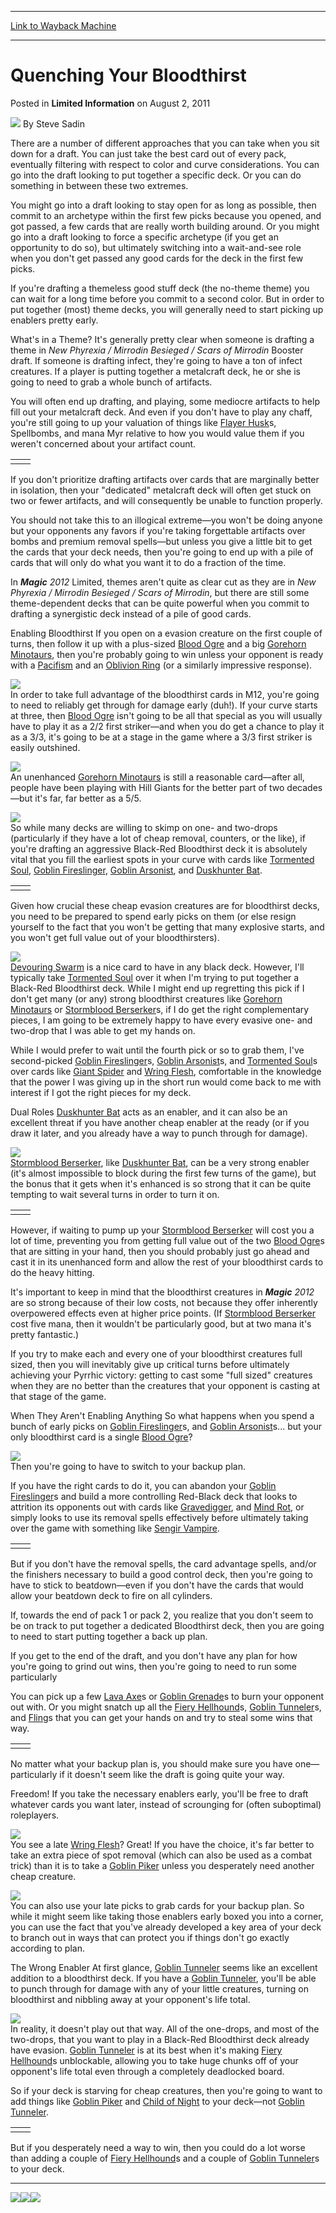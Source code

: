 
---
[Link to Wayback Machine](https://web.archive.org/web/20211022212846/https://magic.wizards.com/en/articles/archive/limited-information/quenching-your-bloodthirst-2011-08-01)

[_metadata_:author]:- "Steve Sadin"
[_metadata_:description]:- "There are a number of different approaches that you can take when you sit down for a draft. You can just take the best card out of every pack, eventually filtering with respect to color and curve considerations. You can go into the draft looking to put together a specific deck. Or you can do something in between these two extremes.You might go into a draft looking to stay open"
[_metadata_:generator]:- "Drupal 7 (http://drupal.org)"
[_metadata_:node]:- "192761"
[_metadata_:path_date]:- "2011-08-01"
[_metadata_:publish_date]:- "2011-08-02"
[_metadata_:source]:- "div-main-content"
[_metadata_:title]:- "Quenching Your Bloodthirst"
[_metadata_:wayback_capture_timestamp]:- "2021-10-22 21:28:46"
[_metadata_:wayback_raw_url]:- "https://web.archive.org/web/20211022212846id_/https://magic.wizards.com/en/articles/archive/limited-information/quenching-your-bloodthirst-2011-08-01"
[_metadata_:wayback_url]:- "https://magic.wizards.com/en/articles/archive/limited-information/quenching-your-bloodthirst-2011-08-01"
---


Quenching Your Bloodthirst
==========================



 Posted in **Limited Information**
 on August 2, 2011 






![](https://media.magic.wizards.com/styles/auth_small/public/images/person/authorpic_SteveSadin.jpg)
By Steve Sadin











There are a number of different approaches that you can take when you sit down for a draft. You can just take the best card out of every pack, eventually filtering with respect to color and curve considerations. You can go into the draft looking to put together a specific deck. Or you can do something in between these two extremes.

You might go into a draft looking to stay open for as long as possible, then commit to an archetype within the first few picks because you opened, and got passed, a few cards that are really worth building around. Or you might go into a draft looking to force a specific archetype (if you get an opportunity to do so), but ultimately switching into a wait-and-see role when you don't get passed any good cards for the deck in the first few picks.

If you're drafting a themeless good stuff deck (the no-theme theme) you can wait for a long time before you commit to a second color. But in order to put together (most) theme decks, you will generally need to start picking up enablers pretty early.

What's in a Theme?
It's generally pretty clear when someone is drafting a theme in *New Phyrexia / Mirrodin Besieged / Scars of Mirrodin* Booster draft. If someone is drafting infect, they're going to have a ton of infect creatures. If a player is putting together a metalcraft deck, he or she is going to need to grab a whole bunch of artifacts.

You will often end up drafting, and playing, some mediocre artifacts to help fill out your metalcraft deck. And even if you don't have to play any chaff, you're still going to up your valuation of things like [Flayer Husk](https://gatherer.wizards.com/Pages/Card/Details.aspx?name=Flayer+Husk)s, Spellbombs, and mana Myr relative to how you would value them if you weren't concerned about your artifact count.



|  |  |
| --- | --- |
|  |  |

If you don't prioritize drafting artifacts over cards that are marginally better in isolation, then your "dedicated" metalcraft deck will often get stuck on two or fewer artifacts, and will consequently be unable to function properly.

You should not take this to an illogical extreme—you won't be doing anyone but your opponents any favors if you're taking forgettable artifacts over bombs and premium removal spells—but unless you give a little bit to get the cards that your deck needs, then you're going to end up with a pile of cards that will only do what you want it to do a fraction of the time.

In ***Magic** 2012* Limited, themes aren't quite as clear cut as they are in *New Phyrexia / Mirrodin Besieged / Scars of Mirrodin*, but there are still some theme-dependent decks that can be quite powerful when you commit to drafting a synergistic deck instead of a pile of good cards.

Enabling Bloodthirst
If you open on a evasion creature on the first couple of turns, then follow it up with a plus-sized [Blood Ogre](https://gatherer.wizards.com/Pages/Card/Details.aspx?name=Blood+Ogre) and a big [Gorehorn Minotaurs](https://gatherer.wizards.com/Pages/Card/Details.aspx?name=Gorehorn+Minotaurs), then you're probably going to win unless your opponent is ready with a [Pacifism](https://gatherer.wizards.com/Pages/Card/Details.aspx?name=Pacifism) and an [Oblivion Ring](https://gatherer.wizards.com/Pages/Card/Details.aspx?name=Oblivion+Ring) (or a similarly impressive response).

![](https://media.wizards.com/images/magic/daily/li/li154_bloodOgre.jpg)  
In order to take full advantage of the bloodthirst cards in M12, you're going to need to reliably get through for damage early (duh!). If your curve starts at three, then [Blood Ogre](https://gatherer.wizards.com/Pages/Card/Details.aspx?name=Blood+Ogre) isn't going to be all that special as you will usually have to play it as a 2/2 first striker—and when you do get a chance to play it as a 3/3, it's going to be at a stage in the game where a 3/3 first striker is easily outshined.

[![](https://gatherer.wizards.com/Handlers/Image.ashx?type=card&name=Blood+Ogre)](https://gatherer.wizards.com/Pages/Card/Details.aspx?name=Blood+Ogre)  
An unenhanced [Gorehorn Minotaurs](https://gatherer.wizards.com/Pages/Card/Details.aspx?name=Gorehorn+Minotaurs) is still a reasonable card—after all, people have been playing with Hill Giants for the better part of two decades—but it's far, far better as a 5/5.

![](https://media.wizards.com/images/magic/daily/li/li154_2Cards1.jpg)  
So while many decks are willing to skimp on one- and two-drops (particularly if they have a lot of cheap removal, counters, or the like), if you're drafting an aggressive Black-Red Bloodthirst deck it is absolutely vital that you fill the earliest spots in your curve with cards like [Tormented Soul](https://gatherer.wizards.com/Pages/Card/Details.aspx?name=Tormented+Soul), [Goblin Fireslinger](https://gatherer.wizards.com/Pages/Card/Details.aspx?name=Goblin+Fireslinger), [Goblin Arsonist](https://gatherer.wizards.com/Pages/Card/Details.aspx?name=Goblin+Arsonist), and [Duskhunter Bat](https://gatherer.wizards.com/Pages/Card/Details.aspx?name=Duskhunter+Bat).



|  |  |
| --- | --- |
|  |  |

Given how crucial these cheap evasion creatures are for bloodthirst decks, you need to be prepared to spend early picks on them (or else resign yourself to the fact that you won't be getting that many explosive starts, and you won't get full value out of your bloodthirsters).

[![](https://gatherer.wizards.com/Handlers/Image.ashx?type=card&name=Goblin+Arsonist)](https://gatherer.wizards.com/Pages/Card/Details.aspx?name=Goblin+Arsonist)  
[Devouring Swarm](https://gatherer.wizards.com/Pages/Card/Details.aspx?name=Devouring+Swarm) is a nice card to have in any black deck. However, I'll typically take [Tormented Soul](https://gatherer.wizards.com/Pages/Card/Details.aspx?name=Tormented+Soul) over it when I'm trying to put together a Black-Red Bloodthirst deck. While I might end up regretting this pick if I don't get many (or any) strong bloodthirst creatures like [Gorehorn Minotaurs](https://gatherer.wizards.com/Pages/Card/Details.aspx?name=Gorehorn+Minotaurs) or [Stormblood Berserker](https://gatherer.wizards.com/Pages/Card/Details.aspx?name=Stormblood+Berserker)s, if I do get the right complementary pieces, I am going to be extremely happy to have every evasive one- and two-drop that I was able to get my hands on.

While I would prefer to wait until the fourth pick or so to grab them, I've second-picked [Goblin Fireslinger](https://gatherer.wizards.com/Pages/Card/Details.aspx?name=Goblin+Fireslinger)s, [Goblin Arsonist](https://gatherer.wizards.com/Pages/Card/Details.aspx?name=Goblin+Arsonist)s, and [Tormented Soul](https://gatherer.wizards.com/Pages/Card/Details.aspx?name=Tormented+Soul)s over cards like [Giant Spider](https://gatherer.wizards.com/Pages/Card/Details.aspx?name=Giant+Spider) and [Wring Flesh](https://gatherer.wizards.com/Pages/Card/Details.aspx?name=Wring+Flesh), comfortable in the knowledge that the power I was giving up in the short run would come back to me with interest if I got the right pieces for my deck.

Dual Roles
[Duskhunter Bat](https://gatherer.wizards.com/Pages/Card/Details.aspx?name=Duskhunter+Bat) acts as an enabler, and it can also be an excellent threat if you have another cheap enabler at the ready (or if you draw it later, and you already have a way to punch through for damage).

![](https://media.wizards.com/images/magic/daily/li/li154_duskhunter.jpg)  
[Stormblood Berserker](https://gatherer.wizards.com/Pages/Card/Details.aspx?name=Stormblood+Berserker), like [Duskhunter Bat](https://gatherer.wizards.com/Pages/Card/Details.aspx?name=Duskhunter+Bat), can be a very strong enabler (it's almost impossible to block during the first few turns of the game), but the bonus that it gets when it's enhanced is so strong that it can be quite tempting to wait several turns in order to turn it on.



|  |  |
| --- | --- |
|  |  |

However, if waiting to pump up your [Stormblood Berserker](https://gatherer.wizards.com/Pages/Card/Details.aspx?name=Stormblood+Berserker) will cost you a lot of time, preventing you from getting full value out of the two [Blood Ogre](https://gatherer.wizards.com/Pages/Card/Details.aspx?name=Blood+Ogre)s that are sitting in your hand, then you should probably just go ahead and cast it in its unenhanced form and allow the rest of your bloodthirst cards to do the heavy hitting.

It's important to keep in mind that the bloodthirst creatures in ***Magic** 2012* are so strong because of their low costs, not because they offer inherently overpowered effects even at higher price points. (If [Stormblood Berserker](https://gatherer.wizards.com/Pages/Card/Details.aspx?name=Stormblood+Berserker) cost five mana, then it wouldn't be particularly good, but at two mana it's pretty fantastic.)

If you try to make each and every one of your bloodthirst creatures full sized, then you will inevitably give up critical turns before ultimately achieving your Pyrrhic victory: getting to cast some "full sized" creatures when they are no better than the creatures that your opponent is casting at that stage of the game.

When They Aren't Enabling Anything
So what happens when you spend a bunch of early picks on [Goblin Fireslinger](https://gatherer.wizards.com/Pages/Card/Details.aspx?name=Goblin+Fireslinger)s, and [Goblin Arsonist](https://gatherer.wizards.com/Pages/Card/Details.aspx?name=Goblin+Arsonist)s... but your only bloodthirst card is a single [Blood Ogre](https://gatherer.wizards.com/Pages/Card/Details.aspx?name=Blood+Ogre)?

![](https://media.wizards.com/images/magic/daily/li/li154_arsonist.jpg)  
Then you're going to have to switch to your backup plan.

If you have the right cards to do it, you can abandon your [Goblin Fireslinger](https://gatherer.wizards.com/Pages/Card/Details.aspx?name=Goblin+Fireslinger)s and build a more controlling Red-Black deck that looks to attrition its opponents out with cards like [Gravedigger](https://gatherer.wizards.com/Pages/Card/Details.aspx?name=Gravedigger), and [Mind Rot](https://gatherer.wizards.com/Pages/Card/Details.aspx?name=Mind+Rot), or simply looks to use its removal spells effectively before ultimately taking over the game with something like [Sengir Vampire](https://gatherer.wizards.com/Pages/Card/Details.aspx?name=Sengir+Vampire).



|  |  |
| --- | --- |
|  |  |

But if you don't have the removal spells, the card advantage spells, and/or the finishers necessary to build a good control deck, then you're going to have to stick to beatdown—even if you don't have the cards that would allow your beatdown deck to fire on all cylinders.

If, towards the end of pack 1 or pack 2, you realize that you don't seem to be on track to put together a dedicated Bloodthirst deck, then you are going to need to start putting together a back up plan.

If you get to the end of the draft, and you don't have any plan for how you're going to grind out wins, then you're going to need to run some particularly

You can pick up a few [Lava Axe](https://gatherer.wizards.com/Pages/Card/Details.aspx?name=Lava+Axe)s or [Goblin Grenade](https://gatherer.wizards.com/Pages/Card/Details.aspx?name=Goblin+Grenade)s to burn your opponent out with. Or you might snatch up all the [Fiery Hellhound](https://gatherer.wizards.com/Pages/Card/Details.aspx?name=Fiery+Hellhound)s, [Goblin Tunneler](https://gatherer.wizards.com/Pages/Card/Details.aspx?name=Goblin+Tunneler)s, and [Fling](https://gatherer.wizards.com/Pages/Card/Details.aspx?name=Fling)s that you can get your hands on and try to steal some wins that way.



|  |  |
| --- | --- |
|  |  |

No matter what your backup plan is, you should make sure you have one—particularly if it doesn't seem like the draft is going quite your way.

Freedom!
If you take the necessary enablers early, you'll be free to draft whatever cards you want later, instead of scrounging for (often suboptimal) roleplayers.

![](https://media.wizards.com/images/magic/daily/li/li154_wring.jpg)  
You see a late [Wring Flesh](https://gatherer.wizards.com/Pages/Card/Details.aspx?name=Wring+Flesh)? Great! If you have the choice, it's far better to take an extra piece of spot removal (which can also be used as a combat trick) than it is to take a [Goblin Piker](https://gatherer.wizards.com/Pages/Card/Details.aspx?name=Goblin+Piker) unless you desperately need another cheap creature.

[![](https://gatherer.wizards.com/Handlers/Image.ashx?type=card&name=Wring+Flesh)](https://gatherer.wizards.com/Pages/Card/Details.aspx?name=Wring+Flesh)  
You can also use your late picks to grab cards for your backup plan. So while it might seem like taking those enablers early boxed you into a corner, you can use the fact that you've already developed a key area of your deck to branch out in ways that can protect you if things don't go exactly according to plan.

The Wrong Enabler
At first glance, [Goblin Tunneler](https://gatherer.wizards.com/Pages/Card/Details.aspx?name=Goblin+Tunneler) seems like an excellent addition to a bloodthirst deck. If you have a [Goblin Tunneler](https://gatherer.wizards.com/Pages/Card/Details.aspx?name=Goblin+Tunneler), you'll be able to punch through for damage with any of your little creatures, turning on bloodthirst and nibbling away at your opponent's life total.

[![](https://gatherer.wizards.com/Handlers/Image.ashx?type=card&name=Goblin+Tunneler)](https://gatherer.wizards.com/Pages/Card/Details.aspx?name=Goblin+Tunneler)  
In reality, it doesn't play out that way. All of the one-drops, and most of the two-drops, that you want to play in a Black-Red Bloodthirst deck already have evasion. [Goblin Tunneler](https://gatherer.wizards.com/Pages/Card/Details.aspx?name=Goblin+Tunneler) is at its best when it's making [Fiery Hellhound](https://gatherer.wizards.com/Pages/Card/Details.aspx?name=Fiery+Hellhound)s unblockable, allowing you to take huge chunks off of your opponent's life total even through a completely deadlocked board.

So if your deck is starving for cheap creatures, then you're going to want to add things like [Goblin Piker](https://gatherer.wizards.com/Pages/Card/Details.aspx?name=Goblin+Piker) and [Child of Night](https://gatherer.wizards.com/Pages/Card/Details.aspx?name=Child+of+Night) to your deck—not [Goblin Tunneler](https://gatherer.wizards.com/Pages/Card/Details.aspx?name=Goblin+Tunneler).



|  |  |
| --- | --- |
|  |  |

But if you desperately need a way to win, then you could do a lot worse than adding a couple of [Fiery Hellhound](https://gatherer.wizards.com/Pages/Card/Details.aspx?name=Fiery+Hellhound)s and a couple of [Goblin Tunneler](https://gatherer.wizards.com/Pages/Card/Details.aspx?name=Goblin+Tunneler)s to your deck.



---

![](https://media.wizards.com/legacy//mtg/images/daily/features/M12_ArticleFooter_MTGO_top_ver1.jpg)[![](https://media.wizards.com/legacy//mtg/images/daily/features/M12_ArticleFooter_MTGO_button_Static.jpg)](http://archive.wizards.com/magic/Digital/MagicOnline.aspx)![](https://media.wizards.com/legacy//mtg/images/daily/features/M12_ArticleFooter_MTGO_BottomRight_ver1.jpg)





